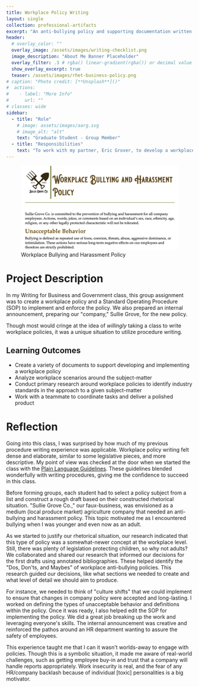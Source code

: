 ```yaml
---
title: Workplace Policy Writing
layout: single
collection: professional-artifacts
excerpt: "An anti-bullying policy and supporting documentation written to address bullying and harassment in the workplace."
header:
  # overlay_color: ""
  overlay_image: /assets/images/writing-checklist.png
  image_description: "About Me Banner Placeholder"
  overlay_filter: .3 # rgba() linear-gradient(rgba()) or decimal value for black
  show_overlay_excerpt: true
  teaser: /assets/images/rhet-business-policy.png
# caption: "Photo credit: [**Unsplash**]()"
#  actions:
#    - label: "More Info"
#      url: ""
# classes: wide
sidebar:
  - title: "Role"
    # image: assets/images/aarg.svg
    # image_alt: "alt"
    text: "Graduate Student - Group Member"
  - title: "Responsibilities"
    text: "To work with my partner, Eric Grover, to develop a workplace policy addressing a specific rhetorical situation."
---
```


<figure>
  <img src="/assets/images/rhet-business-policy.png">
  <figcaption>Workplace Bullying and Harassment Policy</figcaption>
</figure>

# Project Description

In my Writing for Business and Government class, this group assignment was to create a workplace policy and a Standard Operating Procedure (SOP) to implement and enforce the policy. We also prepared an internal announcement, preparing our "company," Sullie Grove, for the new policy. 

Though most would cringe at the idea of *willingly* taking a class to write workplace policies, it was a unique situation to utilize procedure writing. 

## Learning Outcomes

- Create a variety of documents to support developing and implementing a workplace policy
- Analyze workplace scenarios around the subject-matter
- Conduct primary research around workplace policies to identify industry standards in the approach to a given subject-matter
- Work with a teammate to coordinate tasks and deliver a polished product

# Reflection

Going into this class, I was surprised by how much of my previous procedure writing experience was applicable. Workplace policy writing felt dense and elaborate, similar to some legislative pieces, and more descriptive. My point of view was checked at the door when we started the class with the [Plain Language Guidelines](https://www.plainlanguage.gov/about/definitions/). These guidelines blended wonderfully with writing procedures, giving me the confidence to succeed in this class. 

Before forming groups, each student had to select a policy subject from a list and construct a rough draft based on their constructed rhetorical situation. "Sullie Grove Co.," our faux-business, was envisioned as a medium (local produce market) agriculture company that needed an anti-bullying and harassment policy. This topic motivated me as I encountered bullying when I was younger and even now as an adult. 

As we started to justify our rhetorical situation, our research indicated that this type of policy was a somewhat-newer concept at the workplace level. Still, there was plenty of legislation protecting children, so why not adults? We collaborated and shared our research that informed our decisions for the first drafts using annotated bibliographies. These helped identify the "Dos, Don'ts, and Maybes" of workplace anti-bullying policies. This research guided our decisions, like what sections we needed to create and what level of detail we should aim to produce. 

For instance, we needed to think of "culture shifts" that we could implement to ensure that changes in company policy were accepted and long-lasting. I worked on defining the types of unacceptable behavior and definitions within the policy. Once it was ready, I also helped edit the SOP for implementing the policy. We did a great job breaking up the work and leveraging everyone's skills. The internal announcement was creative and reinforced the pathos around an HR department wanting to assure the safety of employees. 

This experience taught me that I can it wasn't worlds-away to engage with policies. Though this is a symbolic situation, it made me aware of real-world challenges, such as getting employee buy-in and trust that a company will handle reports appropriately. Work insecurity is real, and the fear of any HR/company backlash because of individual [toxic] personalities is a big motivator. 